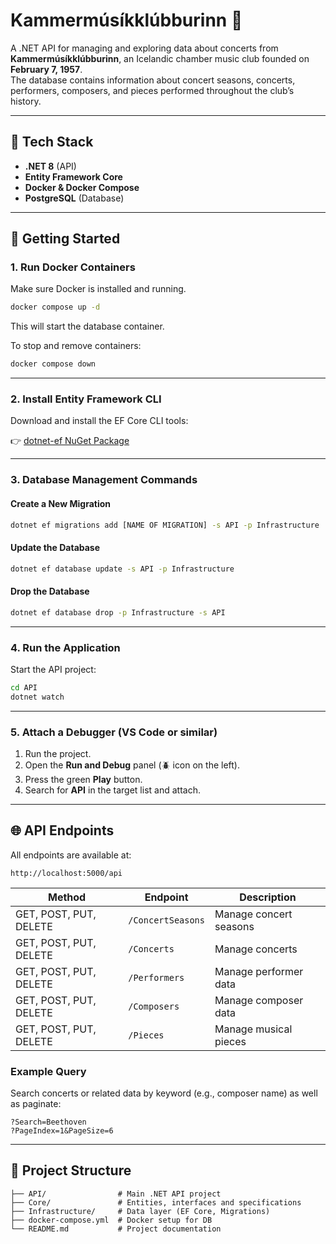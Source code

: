 # Kammermúsíkklúbburinn 🎻

A .NET API for managing and exploring data about concerts from **Kammermúsíkklúbburinn**, an Icelandic chamber music club founded on **February 7, 1957**.  
The database contains information about concert seasons, concerts, performers, composers, and pieces performed throughout the club’s history.

---

## 🧱 Tech Stack

- **.NET 8** (API)
- **Entity Framework Core**
- **Docker & Docker Compose**
- **PostgreSQL** (Database)

---

## 🚀 Getting Started

### 1. Run Docker Containers

Make sure Docker is installed and running.

```bash
docker compose up -d
```

This will start the database container.

To stop and remove containers:

```bash
docker compose down
```

---

### 2. Install Entity Framework CLI

Download and install the EF Core CLI tools:

👉 [dotnet-ef NuGet Package](https://www.nuget.org/packages/dotnet-ef)

---

### 3. Database Management Commands

#### Create a New Migration

```bash
dotnet ef migrations add [NAME OF MIGRATION] -s API -p Infrastructure
```

#### Update the Database

```bash
dotnet ef database update -s API -p Infrastructure
```

#### Drop the Database

```bash
dotnet ef database drop -p Infrastructure -s API
```

---

### 4. Run the Application

Start the API project:

```bash
cd API
dotnet watch
```

---

### 5. Attach a Debugger (VS Code or similar)

1. Run the project.
2. Open the **Run and Debug** panel (🪲 icon on the left).
3. Press the green **Play** button.
4. Search for **API** in the target list and attach.

---

## 🌐 API Endpoints

All endpoints are available at:

```
http://localhost:5000/api
```

| Method                 | Endpoint          | Description            |
| ---------------------- | ----------------- | ---------------------- |
| GET, POST, PUT, DELETE | `/ConcertSeasons` | Manage concert seasons |
| GET, POST, PUT, DELETE | `/Concerts`       | Manage concerts        |
| GET, POST, PUT, DELETE | `/Performers`     | Manage performer data  |
| GET, POST, PUT, DELETE | `/Composers`      | Manage composer data   |
| GET, POST, PUT, DELETE | `/Pieces`         | Manage musical pieces  |

### Example Query

Search concerts or related data by keyword (e.g., composer name) as well as paginate:

```
?Search=Beethoven
?PageIndex=1&PageSize=6
```

---

## 🧩 Project Structure

```
├── API/                # Main .NET API project
├── Core/               # Entities, interfaces and specifications
├── Infrastructure/     # Data layer (EF Core, Migrations)
├── docker-compose.yml  # Docker setup for DB
└── README.md           # Project documentation
```
